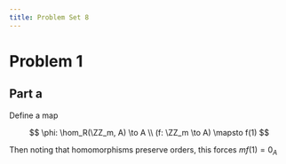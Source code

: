 ```yaml
---
title: Problem Set 8
---
```


# Problem 1

## Part a

Define a map

$$
\phi: \hom_R(\ZZ_m, A) \to A \\
(f: \ZZ_m \to A) \mapsto f(1)
$$

Then noting that homomorphisms preserve orders, this forces $m f(1) = 0_A$